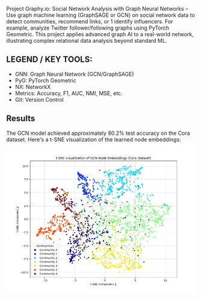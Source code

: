 Project Graphy.io:
Social Network Analysis with Graph Neural Networks – Use graph machine
learning (GraphSAGE or GCN) on social network data to detect communities, recommend links, or 1
identify influencers. For example, analyze Twitter follower/following graphs using PyTorch Geometric. 
This project applies advanced graph AI to a real-world network, illustrating complex relational data analysis beyond standard ML.

## LEGEND / KEY TOOLS:

- GNN: Graph Neural Network (GCN/GraphSAGE)
- PyG: PyTorch Geometric
- NX: NetworkX
- Metrics: Accuracy, F1, AUC, NMI, MSE, etc.
- Git: Version Control

## Results
The GCN model achieved approximately 80.2% test accuracy on the Cora dataset.
Here's a t-SNE visualization of the learned node embeddings:
![t-SNE Visualization of Cora Embeddings](images/gcn_cora_tsne_embeddings.png)
